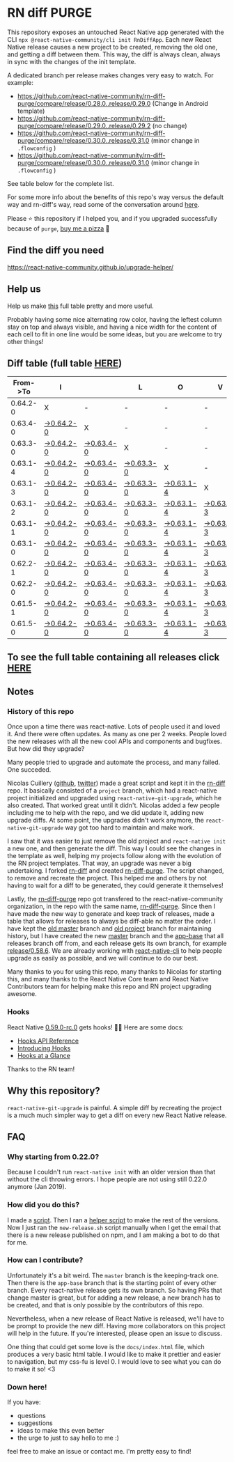 # RN diff PURGE

This repository exposes an untouched React Native app generated with the CLI
`npx @react-native-community/cli init RnDiffApp`. Each new React Native release causes a new project to be created, removing the old one, and getting a diff between them. This way, the diff is always clean, always in sync with the changes of the init template.

A dedicated branch per release makes changes very easy
to watch. For example:

* https://github.com/react-native-community/rn-diff-purge/compare/release/0.28.0..release/0.29.0
(Change in Android template)
* https://github.com/react-native-community/rn-diff-purge/compare/release/0.29.0..release/0.29.2
(no change)
* https://github.com/react-native-community/rn-diff-purge/compare/release/0.30.0..release/0.31.0
(minor change in `.flowconfig` )
* https://github.com/react-native-community/rn-diff-purge/compare/release/0.30.0..release/0.31.0
(minor change in `.flowconfig` )

See table below for the complete list.

For some more info about the benefits of this repo's way versus the default way and rn-diff's way, read some of the conversation around [here](https://github.com/react-native-community/discussions-and-proposals/issues/68#issuecomment-452227478).

Please :star: this repository if I helped you, and if you upgraded successfully because of `purge`, [buy me a pizza](https://www.buymeacoffee.com/pvinis) :pizza:

## Find the diff you need
https://react-native-community.github.io/upgrade-helper/

## Help us
Help us make [this](https://react-native-community.github.io/rn-diff-purge) full table pretty and more useful.

Probably having some nice alternating row color, having the leftest column stay on top and always visible, and having a nice width for the content of each cell to fit in one line would be some ideas, but you are welcome to try other things!

## Diff table (full table [HERE](https://react-native-community.github.io/rn-diff-purge/))

| From->To | I                                                                                                       |                                                                                                         | L                                                                                                       | O                                                                                                       | V                                                                                                       | E                                                                                                       |                                                                                                         | D                                                                                                       | I                                                                                                       | F                                                                                                       | F                                                                                                       | S   |
| -------- | ------------------------------------------------------------------------------------------------------- | ------------------------------------------------------------------------------------------------------- | ------------------------------------------------------------------------------------------------------- | ------------------------------------------------------------------------------------------------------- | ------------------------------------------------------------------------------------------------------- | ------------------------------------------------------------------------------------------------------- | ------------------------------------------------------------------------------------------------------- | ------------------------------------------------------------------------------------------------------- | ------------------------------------------------------------------------------------------------------- | ------------------------------------------------------------------------------------------------------- | ------------------------------------------------------------------------------------------------------- | --- |
| 0.64.2-0 | X                                                                                                       | -                                                                                                       | -                                                                                                       | -                                                                                                       | -                                                                                                       | -                                                                                                       | -                                                                                                       | -                                                                                                       | -                                                                                                       | -                                                                                                       | -                                                                                                       | -   |
| 0.63.4-0 | [->0.64.2-0](https://github.com/douglowder/rn-diff-purge-tv/compare/release/0.63.4-0..release/0.64.2-0) | X                                                                                                       | -                                                                                                       | -                                                                                                       | -                                                                                                       | -                                                                                                       | -                                                                                                       | -                                                                                                       | -                                                                                                       | -                                                                                                       | -                                                                                                       | -   |
| 0.63.3-0 | [->0.64.2-0](https://github.com/douglowder/rn-diff-purge-tv/compare/release/0.63.3-0..release/0.64.2-0) | [->0.63.4-0](https://github.com/douglowder/rn-diff-purge-tv/compare/release/0.63.3-0..release/0.63.4-0) | X                                                                                                       | -                                                                                                       | -                                                                                                       | -                                                                                                       | -                                                                                                       | -                                                                                                       | -                                                                                                       | -                                                                                                       | -                                                                                                       | -   |
| 0.63.1-4 | [->0.64.2-0](https://github.com/douglowder/rn-diff-purge-tv/compare/release/0.63.1-4..release/0.64.2-0) | [->0.63.4-0](https://github.com/douglowder/rn-diff-purge-tv/compare/release/0.63.1-4..release/0.63.4-0) | [->0.63.3-0](https://github.com/douglowder/rn-diff-purge-tv/compare/release/0.63.1-4..release/0.63.3-0) | X                                                                                                       | -                                                                                                       | -                                                                                                       | -                                                                                                       | -                                                                                                       | -                                                                                                       | -                                                                                                       | -                                                                                                       | -   |
| 0.63.1-3 | [->0.64.2-0](https://github.com/douglowder/rn-diff-purge-tv/compare/release/0.63.1-3..release/0.64.2-0) | [->0.63.4-0](https://github.com/douglowder/rn-diff-purge-tv/compare/release/0.63.1-3..release/0.63.4-0) | [->0.63.3-0](https://github.com/douglowder/rn-diff-purge-tv/compare/release/0.63.1-3..release/0.63.3-0) | [->0.63.1-4](https://github.com/douglowder/rn-diff-purge-tv/compare/release/0.63.1-3..release/0.63.1-4) | X                                                                                                       | -                                                                                                       | -                                                                                                       | -                                                                                                       | -                                                                                                       | -                                                                                                       | -                                                                                                       | -   |
| 0.63.1-2 | [->0.64.2-0](https://github.com/douglowder/rn-diff-purge-tv/compare/release/0.63.1-2..release/0.64.2-0) | [->0.63.4-0](https://github.com/douglowder/rn-diff-purge-tv/compare/release/0.63.1-2..release/0.63.4-0) | [->0.63.3-0](https://github.com/douglowder/rn-diff-purge-tv/compare/release/0.63.1-2..release/0.63.3-0) | [->0.63.1-4](https://github.com/douglowder/rn-diff-purge-tv/compare/release/0.63.1-2..release/0.63.1-4) | [->0.63.1-3](https://github.com/douglowder/rn-diff-purge-tv/compare/release/0.63.1-2..release/0.63.1-3) | X                                                                                                       | -                                                                                                       | -                                                                                                       | -                                                                                                       | -                                                                                                       | -                                                                                                       | -   |
| 0.63.1-1 | [->0.64.2-0](https://github.com/douglowder/rn-diff-purge-tv/compare/release/0.63.1-1..release/0.64.2-0) | [->0.63.4-0](https://github.com/douglowder/rn-diff-purge-tv/compare/release/0.63.1-1..release/0.63.4-0) | [->0.63.3-0](https://github.com/douglowder/rn-diff-purge-tv/compare/release/0.63.1-1..release/0.63.3-0) | [->0.63.1-4](https://github.com/douglowder/rn-diff-purge-tv/compare/release/0.63.1-1..release/0.63.1-4) | [->0.63.1-3](https://github.com/douglowder/rn-diff-purge-tv/compare/release/0.63.1-1..release/0.63.1-3) | [->0.63.1-2](https://github.com/douglowder/rn-diff-purge-tv/compare/release/0.63.1-1..release/0.63.1-2) | X                                                                                                       | -                                                                                                       | -                                                                                                       | -                                                                                                       | -                                                                                                       | -   |
| 0.63.1-0 | [->0.64.2-0](https://github.com/douglowder/rn-diff-purge-tv/compare/release/0.63.1-0..release/0.64.2-0) | [->0.63.4-0](https://github.com/douglowder/rn-diff-purge-tv/compare/release/0.63.1-0..release/0.63.4-0) | [->0.63.3-0](https://github.com/douglowder/rn-diff-purge-tv/compare/release/0.63.1-0..release/0.63.3-0) | [->0.63.1-4](https://github.com/douglowder/rn-diff-purge-tv/compare/release/0.63.1-0..release/0.63.1-4) | [->0.63.1-3](https://github.com/douglowder/rn-diff-purge-tv/compare/release/0.63.1-0..release/0.63.1-3) | [->0.63.1-2](https://github.com/douglowder/rn-diff-purge-tv/compare/release/0.63.1-0..release/0.63.1-2) | [->0.63.1-1](https://github.com/douglowder/rn-diff-purge-tv/compare/release/0.63.1-0..release/0.63.1-1) | X                                                                                                       | -                                                                                                       | -                                                                                                       | -                                                                                                       | -   |
| 0.62.2-1 | [->0.64.2-0](https://github.com/douglowder/rn-diff-purge-tv/compare/release/0.62.2-1..release/0.64.2-0) | [->0.63.4-0](https://github.com/douglowder/rn-diff-purge-tv/compare/release/0.62.2-1..release/0.63.4-0) | [->0.63.3-0](https://github.com/douglowder/rn-diff-purge-tv/compare/release/0.62.2-1..release/0.63.3-0) | [->0.63.1-4](https://github.com/douglowder/rn-diff-purge-tv/compare/release/0.62.2-1..release/0.63.1-4) | [->0.63.1-3](https://github.com/douglowder/rn-diff-purge-tv/compare/release/0.62.2-1..release/0.63.1-3) | [->0.63.1-2](https://github.com/douglowder/rn-diff-purge-tv/compare/release/0.62.2-1..release/0.63.1-2) | [->0.63.1-1](https://github.com/douglowder/rn-diff-purge-tv/compare/release/0.62.2-1..release/0.63.1-1) | [->0.63.1-0](https://github.com/douglowder/rn-diff-purge-tv/compare/release/0.62.2-1..release/0.63.1-0) | X                                                                                                       | -                                                                                                       | -                                                                                                       | -   |
| 0.62.2-0 | [->0.64.2-0](https://github.com/douglowder/rn-diff-purge-tv/compare/release/0.62.2-0..release/0.64.2-0) | [->0.63.4-0](https://github.com/douglowder/rn-diff-purge-tv/compare/release/0.62.2-0..release/0.63.4-0) | [->0.63.3-0](https://github.com/douglowder/rn-diff-purge-tv/compare/release/0.62.2-0..release/0.63.3-0) | [->0.63.1-4](https://github.com/douglowder/rn-diff-purge-tv/compare/release/0.62.2-0..release/0.63.1-4) | [->0.63.1-3](https://github.com/douglowder/rn-diff-purge-tv/compare/release/0.62.2-0..release/0.63.1-3) | [->0.63.1-2](https://github.com/douglowder/rn-diff-purge-tv/compare/release/0.62.2-0..release/0.63.1-2) | [->0.63.1-1](https://github.com/douglowder/rn-diff-purge-tv/compare/release/0.62.2-0..release/0.63.1-1) | [->0.63.1-0](https://github.com/douglowder/rn-diff-purge-tv/compare/release/0.62.2-0..release/0.63.1-0) | [->0.62.2-1](https://github.com/douglowder/rn-diff-purge-tv/compare/release/0.62.2-0..release/0.62.2-1) | X                                                                                                       | -                                                                                                       | -   |
| 0.61.5-1 | [->0.64.2-0](https://github.com/douglowder/rn-diff-purge-tv/compare/release/0.61.5-1..release/0.64.2-0) | [->0.63.4-0](https://github.com/douglowder/rn-diff-purge-tv/compare/release/0.61.5-1..release/0.63.4-0) | [->0.63.3-0](https://github.com/douglowder/rn-diff-purge-tv/compare/release/0.61.5-1..release/0.63.3-0) | [->0.63.1-4](https://github.com/douglowder/rn-diff-purge-tv/compare/release/0.61.5-1..release/0.63.1-4) | [->0.63.1-3](https://github.com/douglowder/rn-diff-purge-tv/compare/release/0.61.5-1..release/0.63.1-3) | [->0.63.1-2](https://github.com/douglowder/rn-diff-purge-tv/compare/release/0.61.5-1..release/0.63.1-2) | [->0.63.1-1](https://github.com/douglowder/rn-diff-purge-tv/compare/release/0.61.5-1..release/0.63.1-1) | [->0.63.1-0](https://github.com/douglowder/rn-diff-purge-tv/compare/release/0.61.5-1..release/0.63.1-0) | [->0.62.2-1](https://github.com/douglowder/rn-diff-purge-tv/compare/release/0.61.5-1..release/0.62.2-1) | [->0.62.2-0](https://github.com/douglowder/rn-diff-purge-tv/compare/release/0.61.5-1..release/0.62.2-0) | X                                                                                                       | -   |
| 0.61.5-0 | [->0.64.2-0](https://github.com/douglowder/rn-diff-purge-tv/compare/release/0.61.5-0..release/0.64.2-0) | [->0.63.4-0](https://github.com/douglowder/rn-diff-purge-tv/compare/release/0.61.5-0..release/0.63.4-0) | [->0.63.3-0](https://github.com/douglowder/rn-diff-purge-tv/compare/release/0.61.5-0..release/0.63.3-0) | [->0.63.1-4](https://github.com/douglowder/rn-diff-purge-tv/compare/release/0.61.5-0..release/0.63.1-4) | [->0.63.1-3](https://github.com/douglowder/rn-diff-purge-tv/compare/release/0.61.5-0..release/0.63.1-3) | [->0.63.1-2](https://github.com/douglowder/rn-diff-purge-tv/compare/release/0.61.5-0..release/0.63.1-2) | [->0.63.1-1](https://github.com/douglowder/rn-diff-purge-tv/compare/release/0.61.5-0..release/0.63.1-1) | [->0.63.1-0](https://github.com/douglowder/rn-diff-purge-tv/compare/release/0.61.5-0..release/0.63.1-0) | [->0.62.2-1](https://github.com/douglowder/rn-diff-purge-tv/compare/release/0.61.5-0..release/0.62.2-1) | [->0.62.2-0](https://github.com/douglowder/rn-diff-purge-tv/compare/release/0.61.5-0..release/0.62.2-0) | [->0.61.5-1](https://github.com/douglowder/rn-diff-purge-tv/compare/release/0.61.5-0..release/0.61.5-1) | X   |

## To see the full table containing all releases click [HERE](https://react-native-community.github.io/rn-diff-purge/)

## Notes

### History of this repo

Once upon a time there was react-native. Lots of people used it and loved it. And there were often updates. As many as one per 2 weeks. People loved the new releases with all the new cool APIs and components and bugfixes. But how did they upgrade?

Many people tried to upgrade and automate the process, and many failed. One succeded.

Nicolas Cuillery ([github](https://github.com/ncuillery), [twitter](https://twitter.com/ncuillery)) made a great script and kept it in the [rn-diff](https://github.com/ncuillery/rn-diff) repo. It basically consisted of a `project` branch, which had a react-native project initialized and upgraded using `react-native-git-upgrade`, which he also created. That worked great until it didn't. Nicolas added a few people including me to help with the repo, and we did update it, adding new upgrade diffs. At some point, the upgrades didn't work anymore, the `react-native-git-upgrade` way got too hard to maintain and make work.

I saw that it was easier to just remove the old project and `react-native init` a new one, and then generate the diff. This way I could see the changes in the template as well, helping my projects follow along with the evolution of the RN project templates. That way, an upgrade was never a big undertaking. I forked [rn-diff](https://github.com/ncuillery/rn-diff) and created [rn-diff-purge](https://github.com/react-native-community/rn-diff-purge). The script changed, to remove and recreate the project. This helped me and others by not having to wait for a diff to be generated, they could generate it themselves!

Lastly, the [rn-diff-purge](https://github.com/react-native-community/rn-diff-purge) repo got transfered to the react-native-community organization, in the repo with the same name, [rn-diff-purge](https://github.com/react-native-community/rn-diff-purge). Since then I have made the new way to generate and keep track of releases, made a table that allows for releases to always be diff-able no matter the order. I have kept the [old master](https://github.com/react-native-community/rn-diff-purge/tree/old/master) branch and [old project](https://github.com/react-native-community/rn-diff-purge/tree/old/project) branch for maintaining history, but I have created the new [master](https://github.com/react-native-community/rn-diff-purge/tree/master) branch and the [app-base](https://github.com/react-native-community/rn-diff-purge/tree/app-base) that all releases branch off from, and each release gets its own branch, for example [release/0.58.6](https://github.com/react-native-community/rn-diff-purge/tree/release/0.58.6). We are already working with [react-native-cli](https://github.com/react-native-community/react-native-cli) to help people upgrade as easily as possible, and we will continue to do our best.

Many thanks to you for using this repo, many thanks to Nicolas for starting this, and many thanks to the React Native Core team and React Native Contributors team for helping make this repo and RN project upgrading awesome.

### Hooks
React Native [0.59.0-rc.0](https://github.com/react-native-community/rn-diff-purge#version-changes) gets hooks! 🎉🥳
Here are some docs:
- [Hooks API Reference](https://reactjs.org/docs/hooks-reference.html)
- [Introducing Hooks](https://reactjs.org/docs/hooks-intro.html)
- [Hooks at a Glance](https://reactjs.org/docs/hooks-overview.html)

Thanks to the RN team!

## Why this repository?
`react-native-git-upgrade` is painful. A simple diff by recreating the project is a much much simpler way to get a diff on every new React Native release.

## FAQ

### Why starting from 0.22.0?

Because I couldn't run `react-native init` with an older version than that without the cli throwing errors. I hope people are not using still 0.22.0 anymore (Jan 2019).

### How did you do this?

I made a [script](https://github.com/react-native-community/rn-diff-purge/blob/master/new-release.sh). Then I ran a [helper script](https://github.com/react-native-community/rn-diff-purge/blob/master/new-release.sh) to make the rest of the versions.
Now I just ran the `new-release.sh` script manually when I get the email that there is a new release published on npm, and I am making a bot to do that for me.

### How can I contribute?

Unfortunately it's a bit weird. The `master` branch is the keeping-track one. Then there is the `app-base` branch that is the starting point of every other branch. Every react-native release gets its own branch. So having PRs that change master is great, but for adding a new release, a new branch has to be created, and that is only possible by the contributors of this repo.

Nevertheless, when a new release of React Native is released, we'll have to be prompt to provide
the new diff. Having more collaborators on this project will help in the future. If you're interested, please open an issue to discuss.

One thing that could get some love is the `docs/index.html` file, which produces a very basic html table. I would like to make it prettier and easier to navigation, but my css-fu is level 0. I would love to see what you can do to make it so! <3

### Down here!

If you have:
- questions
- suggestions
- ideas to make this even better
- the urge to just to say hello to me :)

feel free to make an issue or contact me. I'm pretty easy to find!
